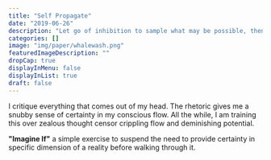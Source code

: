 ```yaml
---
title: "Self Propagate"
date: "2019-06-26"
description: "Let go of inhibition to sample what may be possible, then decide how much effort your willing to put into your faith."
categories: []
image: "img/paper/whalewash.png"
featuredImageDescription: ""
dropCap: true
displayInMenu: false
displayInList: true
draft: false
---
```


I critique everything that comes out of my head. The rhetoric gives me a snubby sense of certainty in my conscious flow. All the while, I am training this over zealous thought censor crippling flow and deminishing potential.  

**"Imagine If"** a simple exercise to suspend the need to provide certainty in specific dimension of a reality before walking through it.  